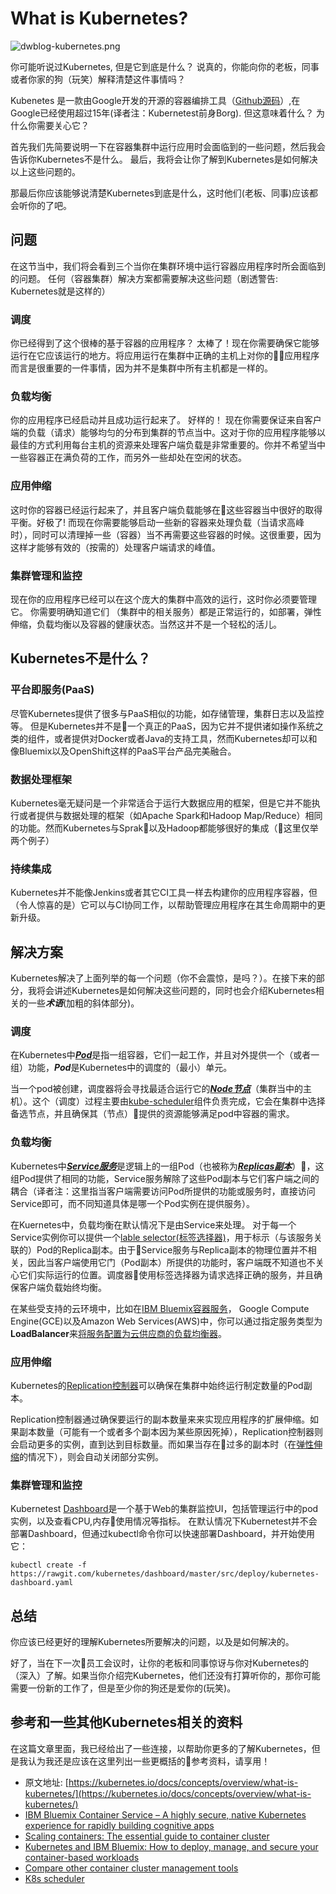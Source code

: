 What is Kubernetes?
==================
![dwblog-kubernetes.png](https://developer.ibm.com/dwblog/wp-content/uploads/sites/73/dwblog-kubernetes.png)

你可能听说过Kubernetes, 但是它到底是什么？ 说真的，你能向你的老板，同事或者你家的狗（玩笑）解释清楚这件事情吗？

Kubenetes 是一款由Google开发的开源的容器编排工具（[Github源码](https://github.com/kubernetes/kubernetes)）,在Google已经使用超过15年(译者注：Kubernetest前身Borg). 但这意味着什么？ 为什么你需要关心它？

首先我们先简要说明一下在容器集群中运行应用时会面临到的一些问题，然后我会告诉你Kubernetes不是什么。 最后，我将会让你了解到Kubernetes是如何解决以上这些问题的。

那最后你应该能够说清楚Kubernetes到底是什么，这时他们(老板、同事)应该都会听你的了吧。

## 问题

在这节当中，我们将会看到三个当你在集群环境中运行容器应用程序时所会面临到的问题。 任何（容器集群）解决方案都需要解决这些问题（剧透警告: Kubernetes就是这样的）

### 调度

你已经得到了这个很棒的基于容器的应用程序？ 太棒了！现在你需要确保它能够运行在它应该运行的地方。将应用运行在集群中正确的主机上对你的应用程序而言是很重要的一件事情，因为并不是集群中所有主机都是一样的。

### 负载均衡

你的应用程序已经启动并且成功运行起来了。 好样的！ 现在你需要保证来自客户端的负载（请求）能够均匀的分布到集群的节点当中。这对于你的应用程序能够以最佳的方式利用每台主机的资源来处理客户端负载是非常重要的。你并不希望当中一些容器正在满负荷的工作，而另外一些却处在空闲的状态。

### 应用伸缩

这时你的容器已经运行起来了，并且客户端负载能够在这些容器当中很好的取得平衡。好极了! 而现在你需要能够启动一些新的容器来处理负载（当请求高峰时），同时可以清理掉一些（容器）当不再需要这些容器的时候。这很重要，因为这样才能够有效的（按需的）处理客户端请求的峰值。

### 集群管理和监控

现在你的应用程序已经可以在这个庞大的集群中高效的运行，这时你必须要管理它。 你需要明确知道它们 （集群中的相关服务）都是正常运行的，如部署，弹性伸缩，负载均衡以及容器的健康状态。当然这并不是一个轻松的活儿。

## Kubernetes不是什么？

### 平台即服务(PaaS)

尽管Kubernetes提供了很多与PaaS相似的功能，如存储管理，集群日志以及监控等。 但是Kubernetes并不是一个真正的PaaS，因为它并不提供诸如操作系统之类的组件，或者提供对Docker或者Java的支持工具，然而Kubernetes却可以和像Bluemix以及OpenShift这样的PaaS平台产品完美融合。

### 数据处理框架

Kubernetes毫无疑问是一个非常适合于运行大数据应用的框架，但是它并不能执行或者提供与数据处理的框架（如Apache Spark和Hadoop Map/Reduce）相同的功能。然而Kubernetes与Sprak以及Hadoop都能够很好的集成（这里仅举两个例子）

### 持续集成

Kubernetes并不能像Jenkins或者其它CI工具一样去构建你的应用程序容器，但（令人惊喜的是）它可以与CI协同工作，以帮助管理应用程序在其生命周期中的更新升级。

## 解决方案

Kubernetes解决了上面列举的每一个问题（你不会震惊，是吗？）。在接下来的部分，我将会讲述Kubernetes是如何解决这些问题的，同时也会介绍Kubernetes相关的一些<b><i>术语</i></b>(加粗的斜体部分)。

### 调度

在Kubernetes中<b><i>[Pod](https://kubernetes.io/docs/concepts/workloads/pods/pod/)</i></b>是指一组容器，它们一起工作，并且对外提供一个（或者一组）功能，<b><i>Pod</i></b>是Kubernetes中的调度的（最小）单元。

当一个pod被创建，调度器将会寻找最适合运行它的<b><i>[Node节点](https://kubernetes.io/docs/concepts/architecture/nodes/)</i></b>（集群当中的主机）。这个（调度）过程主要由[kube-scheduler](https://kubernetes.io/docs/admin/kube-scheduler/)组件负责完成，它会在集群中选择备选节点，并且确保其（节点）提供的资源能够满足pod中容器的需求。

### 负载均衡

Kubernetes中<b><i>[Service服务](https://kubernetes.io/docs/concepts/services-networking/service/)</i></b>是逻辑上的一组Pod（也被称为<b><i>[Replicas副本](https://kubernetes.io/docs/concepts/workloads/controllers/replicaset/)</i></b>），这组Pod提供了相同的功能，Service服务解除了这些Pod副本与它们客户端之间的耦合（译者注：这里指当客户端需要访问Pod所提供的功能或服务时，直接访问Service即可，而不同知道具体是哪一个Pod实例在提供服务）。

在Kuernetes中，负载均衡在默认情况下是由Service来处理。 对于每一个Service实例你可以提供一个[lable selector(标签选择器)](https://kubernetes.io/docs/concepts/overview/working-with-objects/labels/)，用于标示（与该服务关联的）Pod的Replica副本。由于Service服务与Replica副本的物理位置并不相关，因此当客户端使用它门（Pod副本）所提供的功能时，客户端既不知道也不关心它们实际运行的位置。调度器使用标签选择器为请求选择正确的服务，并且确保客户端负载始终均衡。

在某些受支持的云环境中，比如在[IBM Bluemix容器服务](https://www.ibm.com/cloud-computing/bluemix/containers)， Google Compute Engine(GCE)以及Amazon Web Services(AWS)中，你可以通过指定服务类型为**LoadBalancer**来[将服务配置为云供应商的负载均衡器](https://kubernetes.io/docs/tasks/access-application-cluster/create-external-load-balancer/)。

### 应用伸缩

Kubernetes的[Replication控制器](https://kubernetes.io/docs/concepts/workloads/controllers/replicationcontroller/)可以确保在集群中始终运行制定数量的Pod副本。

Replication控制器通过确保要运行的副本数量来来实现应用程序的扩展伸缩。如果副本数量（可能有一个或者多个副本因为某些原因死掉），Replication控制器则会启动更多的实例，直到达到目标数量。而如果当存在过多的副本时（在[弹性伸缩](https://kubernetes.io/docs/user-guide/kubectl/v1.6/#autoscale)的情况下），则会自动关闭部分实例。

### 集群管理和监控

Kubernetest [Dashboard](https://kubernetes.io/docs/tasks/access-application-cluster/web-ui-dashboard/)是一个基于Web的集群监控UI，包括管理运行中的pod实例，以及查看CPU,内存使用情况等指标。 在默认情况下Kubernetest并不会部署Dashboard，但通过kubectl命令你可以快速部署Dashboard，并开始使用它：

```
kubectl create -f https://rawgit.com/kubernetes/dashboard/master/src/deploy/kubernetes-dashboard.yaml
```

## 总结

你应该已经更好的理解Kubernetes所要解决的问题，以及是如何解决的。

好了，当在下一次员工会议时，让你的老板和同事惊讶与你对Kubernetes的（深入）了解。如果当你介绍完Kubernetes，他们还没有打算听你的，那你可能需要一份新的工作了，但是至少你的狗还是爱你的(玩笑)。

## 参考和一些其他Kubernetes相关的资料

在这篇文章里面，我已经给出了一些连接，以帮助你更多的了解Kubernetes，但是我认为我还是应该在这里列出一些更概括的参考资料，请享用！

* 原文地址: [https://kubernetes.io/docs/concepts/overview/what-is-kubernetes/](https://kubernetes.io/docs/concepts/overview/what-is-kubernetes/)
* [IBM Bluemix Container Service – A highly secure, native Kubernetes experience for rapidly building cognitive apps](https://www.ibm.com/cloud-computing/bluemix/containers)
* [Scaling containers: The essential guide to container cluster](https://techbeacon.com/scaling-containers-essential-guide-container-clusters)
* [Kubernetes and IBM Bluemix: How to deploy, manage, and secure your container-based workloads](https://www.ibm.com/blogs/bluemix/2017/05/kubernetes-and-bluemix-container-based-workloads-part1/)
* [Compare other container cluster management tools](https://blog.kublr.com/choosing-the-right-containerization-and-cluster-management-tool-fdfcec5700df)
* [K8s scheduler](http://kamalmarhubi.com/blog/2015/11/17/kubernetes-from-the-ground-up-the-scheduler/)



